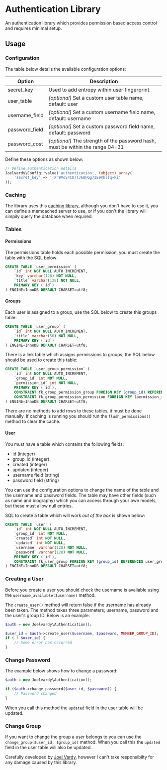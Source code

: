 # Authentication Library

An authentication library which provides permission based access control and requires minimal setup.

## Usage

### Configuration

The table below details the available configuration options:

| Option          | Description
| --------------- | -----
| secret_key      | Used to add entropy within user fingerprint.
| user_table      | *[optional]* Set a custom user table name, default: user
| username_field  | *[optional]* Set a custom username field name, default: username
| password_field  | *[optional]* Set a custom password field name, default: password
| password_cost   | *[optional]* The strength of the password hash, must be within the range 04-31

Define these options as shown below:

```php
// Define authentication details
Joelvardy\Config::value('authentication', (object) array(
	'secret_key' => '|X^9VoS4CO7!J6Q@Gg7zE9@hl[q+ki'
));
```

### Caching

The library uses this [caching library][cache], although you don't have to use it, you can define a memcached server to use, or if you don't the library will simpily query the database when required.

### Tables

#### Permissions

The permissions table holds each possible permission, you must create the table with the SQL below:

```sql
CREATE TABLE `user_permission` (
	`id` int NOT NULL AUTO_INCREMENT,
	`key` varchar(128) NOT NULL,
	`title` varchar(128) NOT NULL,
	PRIMARY KEY (`id`)
) ENGINE=InnoDB DEFAULT CHARSET=utf8;
```

#### Groups

Each user is assigned to a group, use the SQL below to create this groups table:

```sql
CREATE TABLE `user_group` (
	`id` int NOT NULL AUTO_INCREMENT,
	`title` varchar(56) NOT NULL,
	PRIMARY KEY (`id`)
) ENGINE=InnoDB DEFAULT CHARSET=utf8;
```

There is a link table which assigns permissions to groups, the SQL below should be used to create this table:

```sql
CREATE TABLE `user_group_permission` (
	`id` int NOT NULL AUTO_INCREMENT,
	`group_id` int NOT NULL,
	`permission_id` int NOT NULL,
	PRIMARY KEY (`id`),
	CONSTRAINT fk_group_permission_group FOREIGN KEY (group_id) REFERENCES user_group(id) ON DELETE CASCADE ON UPDATE CASCADE,
	CONSTRAINT fk_group_permission_permission FOREIGN KEY (permission_id) REFERENCES user_permission(id) ON DELETE CASCADE ON UPDATE CASCADE
) ENGINE=InnoDB DEFAULT CHARSET=utf8;
```

There are no methods to add rows to these tables, it must be done manually. If caching is running you should run the `flush_permissions()` method to clear the cache.

#### User

You must have a table which contains the following fields:

 * id (integer)
 * group_id (integer)
 * created (integer)
 * updated (integer)
 * username field (string)
 * password field (string)

You can use the configuration options to change the name of the table and the username and password fields. The table may have other fields (such as name and biography) which you can access through your own models, but these must allow null entries.

SQL to create a table which will work *out of the box* is shown below:

```sql
CREATE TABLE `user` (
	`id` int NOT NULL AUTO_INCREMENT,
	`group_id` int NOT NULL,
	`created` int NOT NULL,
	`updated` int NOT NULL,
	`username` varchar(128) NOT NULL,
	`password` varchar(128) NOT NULL,
	PRIMARY KEY (`id`),
	CONSTRAINT fk_user_group FOREIGN KEY (group_id) REFERENCES user_group(id) ON DELETE CASCADE ON UPDATE CASCADE
) ENGINE=InnoDB DEFAULT CHARSET=utf8;
```

### Creating a User

Before you create a user you should check the username is available using the `username_available($username)` method.

The `create_user()` method will return false if the username has already been taken. The method takes three parameters; username, password and the user's group ID. Below is an example:

```php
$auth = new Joelvardy\Authentication();

$user_id = $auth->create_user($username, $password, MEMBER_GROUP_ID);
if ( ! $user_id) {
	// Some error has occurred
}
```

### Change Password

The example below shows how to change a password:

```php
$auth = new Joelvardy\Authentication();

if ($auth->change_password($user_id, $password)) {
	// Password changed
}
```

When you call this method the `updated` field in the user table will be updated.

### Change Group

If you want to change the group a user belongs to you can use the `change_group($user_id, $group_id)` method. When you call this the `updated` field in the user table will also be updated.

Carefully developed by [Joel Vardy][joelvardy], however I can't take responsibilty for any damage caused by this library.

  [joelvardy]: https://joelvardy.com/
  [cache]: https://github.com/joelvardy/cache